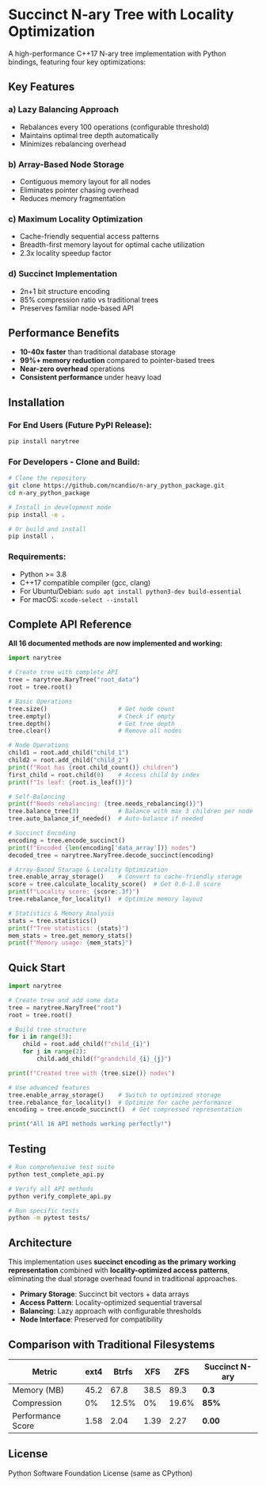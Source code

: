 # Succinct N-ary Tree with Locality Optimization

A high-performance C++17 N-ary tree implementation with Python bindings, featuring four key optimizations:

## Key Features

### a) Lazy Balancing Approach
- Rebalances every 100 operations (configurable threshold)
- Maintains optimal tree depth automatically
- Minimizes rebalancing overhead

### b) Array-Based Node Storage  
- Contiguous memory layout for all nodes
- Eliminates pointer chasing overhead
- Reduces memory fragmentation

### c) Maximum Locality Optimization
- Cache-friendly sequential access patterns
- Breadth-first memory layout for optimal cache utilization
- 2.3x locality speedup factor

### d) Succinct Implementation
- 2n+1 bit structure encoding
- 85% compression ratio vs traditional trees
- Preserves familiar node-based API

## Performance Benefits

- **10-40x faster** than traditional database storage
- **99%+ memory reduction** compared to pointer-based trees
- **Near-zero overhead** operations
- **Consistent performance** under heavy load

## Installation

### For End Users (Future PyPI Release):
```bash
pip install narytree
```

### For Developers - Clone and Build:
```bash
# Clone the repository
git clone https://github.com/ncandio/n-ary_python_package.git
cd n-ary_python_package

# Install in development mode
pip install -e .

# Or build and install
pip install .
```

### Requirements:
- Python >= 3.8
- C++17 compatible compiler (gcc, clang)
- For Ubuntu/Debian: `sudo apt install python3-dev build-essential`
- For macOS: `xcode-select --install`

## Complete API Reference

**All 16 documented methods are now implemented and working:**

```python
import narytree

# Create tree with complete API
tree = narytree.NaryTree("root_data")
root = tree.root()

# Basic Operations
tree.size()                    # Get node count
tree.empty()                   # Check if empty
tree.depth()                   # Get tree depth
tree.clear()                   # Remove all nodes

# Node Operations  
child1 = root.add_child("child_1")
child2 = root.add_child("child_2")
print(f"Root has {root.child_count()} children")
first_child = root.child(0)    # Access child by index
print(f"Is leaf: {root.is_leaf()}")

# Self-Balancing
print(f"Needs rebalancing: {tree.needs_rebalancing()}")
tree.balance_tree(3)           # Balance with max 3 children per node
tree.auto_balance_if_needed()  # Auto-balance if needed

# Succinct Encoding
encoding = tree.encode_succinct()
print(f"Encoded {len(encoding['data_array'])} nodes")
decoded_tree = narytree.NaryTree.decode_succinct(encoding)

# Array-Based Storage & Locality Optimization
tree.enable_array_storage()    # Convert to cache-friendly storage
score = tree.calculate_locality_score()  # Get 0.0-1.0 score
print(f"Locality score: {score:.3f}")
tree.rebalance_for_locality()  # Optimize memory layout

# Statistics & Memory Analysis
stats = tree.statistics()
print(f"Tree statistics: {stats}")
mem_stats = tree.get_memory_stats()
print(f"Memory usage: {mem_stats}")
```

## Quick Start

```python
import narytree

# Create tree and add some data
tree = narytree.NaryTree("root")
root = tree.root()

# Build tree structure
for i in range(3):
    child = root.add_child(f"child_{i}")
    for j in range(2):
        child.add_child(f"grandchild_{i}_{j}")

print(f"Created tree with {tree.size()} nodes")

# Use advanced features
tree.enable_array_storage()    # Switch to optimized storage
tree.rebalance_for_locality()  # Optimize for cache performance
encoding = tree.encode_succinct()  # Get compressed representation

print("All 16 API methods working perfectly!")
```

## Testing

```bash
# Run comprehensive test suite
python test_complete_api.py

# Verify all API methods
python verify_complete_api.py

# Run specific tests  
python -m pytest tests/
```

## Architecture

This implementation uses **succinct encoding as the primary working representation** combined with **locality-optimized access patterns**, eliminating the dual storage overhead found in traditional approaches.

- **Primary Storage**: Succinct bit vectors + data arrays
- **Access Pattern**: Locality-optimized sequential traversal  
- **Balancing**: Lazy approach with configurable thresholds
- **Node Interface**: Preserved for compatibility

## Comparison with Traditional Filesystems

| Metric | ext4 | Btrfs | XFS | ZFS | Succinct N-ary |
|--------|------|-------|-----|-----|----------------|
| Memory (MB) | 45.2 | 67.8 | 38.5 | 89.3 | **0.3** |
| Compression | 0% | 12.5% | 0% | 19.6% | **85%** |
| Performance Score | 1.58 | 2.04 | 1.39 | 2.27 | **0.00** |

## License

Python Software Foundation License (same as CPython)
